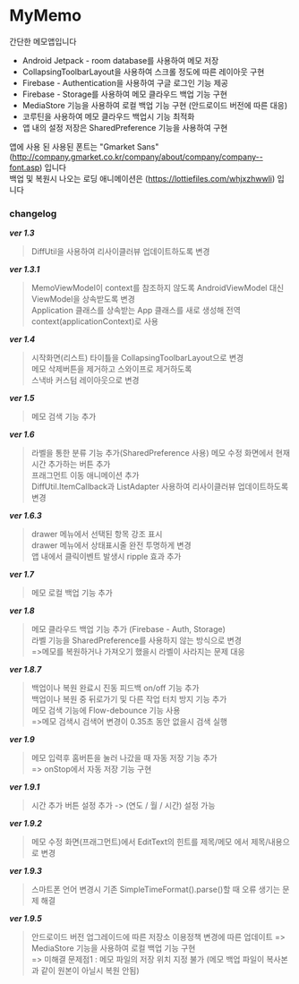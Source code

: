 # MyMemo
간단한 메모앱입니다

- Android Jetpack - room database를 사용하여 메모 저장  
- CollapsingToolbarLayout을 사용하여 스크롤 정도에 따른 레이아웃 구현  
- Firebase - Authentication을 사용하여 구글 로그인 기능 제공  
- Firebase - Storage를 사용하여 메모 클라우드 백업 기능 구현  
- MediaStore 기능을 사용하여 로컬 백업 기능 구현 (안드로이드 버전에 따른 대응)  
- 코루틴을 사용하여 메모 클라우드 백업시 기능 최적화
- 앱 내의 설정 저장은 SharedPreference 기능을 사용하여 구현  

앱에 사용 된 사용된 폰트는 "Gmarket Sans"(http://company.gmarket.co.kr/company/about/company/company--font.asp) 입니다  
백업 및 복원시 나오는 로딩 애니메이션은 (https://lottiefiles.com/whjxzhwwli) 입니다
<br>

### changelog 
***ver 1.3***  
>DiffUtil을 사용하여 리사이클러뷰 업데이트하도록 변경

***ver 1.3.1***  
>MemoViewModel이 context를 참조하지 않도록 AndroidViewModel 대신 ViewModel을 상속받도록 변경  
>Application 클래스를 상속받는 App 클래스를 새로 생성해 전역 context(applicationContext)로 사용

***ver 1.4***  
>시작화면(리스트) 타이틀을 CollapsingToolbarLayout으로 변경  
>메모 삭제버튼을 제거하고 스와이프로 제거하도록  
>스낵바 커스텀 레이아웃으로 변경

***ver 1.5***
>메모 검색 기능 추가

***ver 1.6***
>라벨을 통한 분류 기능 추가(SharedPreference 사용)
>메모 수정 화면에서 현재 시간 추가하는 버튼 추가  
>프래그먼트 이동 애니메이션 추가  
>DiffUtil.ItemCallback과 ListAdapter 사용하여 리사이클러뷰 업데이트하도록 변경

***ver 1.6.3***
>drawer 메뉴에서 선택된 항목 강조 표시  
>drawer 메뉴에서 상태표시줄 완전 투명하게 변경  
>앱 내에서 클릭이벤트 발생시 ripple 효과 추가

***ver 1.7***
>메모 로컬 백업 기능 추가

***ver 1.8***
>메모 클라우드 백업 기능 추가 (Firebase - Auth, Storage)  
>라벨 기능을 SharedPreference를 사용하지 않는 방식으로 변경  
> =>메모를 복원하거나 가져오기 했을시 라벨이 사라지는 문제 대응

***ver 1.8.7***
>백업이나 복원 완료시 진동 피드백 on/off 기능 추가  
>백업이나 복원 중 뒤로가기 및 다른 작업 터치 방지 기능 추가  
>메모 검색 기능에 Flow-debounce 기능 사용  
> =>메모 검색시 검색어 변경이 0.35초 동안 없을시 검색 실행  

***ver 1.9***
>메모 입력후 홈버튼을 눌러 나갔을 때 자동 저장 기능 추가  
> => onStop에서 자동 저장 기능 구현

***ver 1.9.1***
>시간 추가 버튼 설정 추가 -> (연도 / 월 / 시간) 설정 가능

***ver 1.9.2***
>메모 수정 화면(프래그먼트)에서 EditText의 힌트를 제목/메모 에서 제목/내용으로 변경 

***ver 1.9.3***
>스마트폰 언어 변경시 기존  SimpleTimeFormat().parse()할 때 오류 생기는 문제 해결

***ver 1.9.5***
>안드로이드 버전 업그레이드에 따른 저장소 이용정책 변경에 따른 업데이트
> => MediaStore 기능을 사용하여 로컬 백업 기능 구현  
> => 미해결 문제점1 : 메모 파일의 저장 위치 지정 불가 (메모 백업 파일이 복사본과 같이 원본이 아닐시 복원 안됨)  
